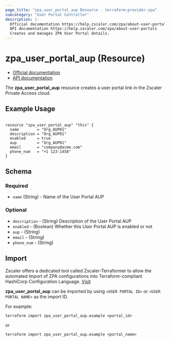 ```yaml
---
page_title: "zpa_user_portal_aup Resource - terraform-provider-zpa"
subcategory: "User Portal Controller"
description: |-
  Official documentation https://help.zscaler.com/zpa/about-user-portals
  API documentation https://help.zscaler.com/zpa/about-user-portals
  Creates and manages ZPA User Portal details.
---
```


# zpa_user_portal_aup (Resource)

* [Official documentation](https://help.zscaler.com/zpa/about-user-portals)
* [API documentation](https://help.zscaler.com/zpa/about-user-portals)

The **zpa_user_portal_aup** resource creates a user portal link in the Zscaler Private Access cloud.

## Example Usage

```hcl

resource "zpa_user_portal_aup" "this" {
  name        = "Org_AUP01"
  description = "Org_AUP01"
  enabled     = true
  aup         = "Org_AUP01"
  email       = "company@acme.com"
  phone_num   = "+1 123-1458"
}
```

## Schema

### Required

- `name` (String) - Name of the User Portal AUP

### Optional

* `description` - (String) Description of the User Portal AUP
* `enabled` - (Boolean) Whether this User Portal AUP is enabled or not
* `aup` - (String)
* `email` - (String)
* `phone_num` - (String)

## Import

Zscaler offers a dedicated tool called Zscaler-Terraformer to allow the automated import of ZPA configurations into Terraform-compliant HashiCorp Configuration Language.
[Visit](https://github.com/zscaler/zscaler-terraformer)

**zpa_user_portal_aup** can be imported by using `<USER PORTAL ID>` or `<USER PORTAL NAME>` as the import ID.

For example:

```shell
terraform import zpa_user_portal_aup.example <portal_id>
```

or

```shell
terraform import zpa_user_portal_aup.example <portal_name>
```